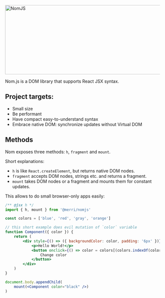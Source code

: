 <img alt="NomJS" src="http://merri.net/github-nomjs_720x225.png" height="225" width="720" />

Nom.js is a DOM library that supports React JSX syntax.

## Project targets:

- Small size
- Be performant
- Have compact easy-to-understand syntax
- Embrace native DOM: synchronize updates without Virtual DOM

## Methods

Nom exposes three methods: `h`, `fragment` and `mount`.

Short explanations:

- `h` is like `React.createElement`, but returns native DOM nodes.
- `fragment` accepts DOM nodes, strings etc. and returns a fragment.
- `mount` takes DOM nodes or a fragment and mounts them for constant updates.

This allows to do small browser-only apps easily:

```jsx
/** @jsx h */
import { h, mount } from '@merri/nomjs'

const colors = ['blue', 'red', 'gray', 'orange']

// this short example does evil mutation of `color` variable
function Component({ color }) {
    return (
        <div style={() => ({ backgroundColor: color, padding: '6px' })}>
            <p>Hello World!</p>
            <button onclick={() => color = colors[(colors.indexOf(color) + 1) % colors.length]}>
                Change color
            </button>
        </div>
    )
}

document.body.appendChild(
    mount(<Component color="black" />)
)
```